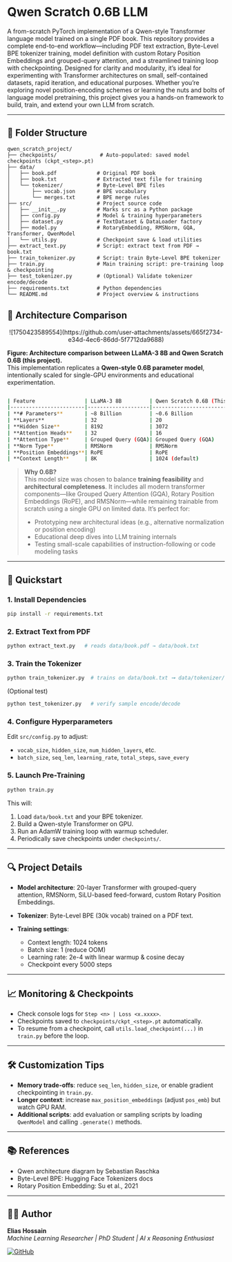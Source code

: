 # Qwen Scratch 0.6B LLM
A from-scratch PyTorch implementation of a Qwen-style Transformer language model trained on a single PDF book. This repository provides a complete end-to-end workflow—including PDF text extraction, Byte-Level BPE tokenizer training, model definition with custom Rotary Position Embeddings and grouped-query attention, and a streamlined training loop with checkpointing. Designed for clarity and modularity, it’s ideal for experimenting with Transformer architectures on small, self-contained datasets, rapid iteration, and educational purposes. Whether you’re exploring novel position-encoding schemes or learning the nuts and bolts of language model pretraining, this project gives you a hands-on framework to build, train, and extend your own LLM from scratch.

---

## 📂 Folder Structure

```
qwen_scratch_project/
├── checkpoints/              # Auto-populated: saved model checkpoints (ckpt_<step>.pt)
├── data/
│   ├── book.pdf             # Original PDF book
│   ├── book.txt             # Extracted text file for training
│   └── tokenizer/           # Byte-Level BPE files
│       ├── vocab.json       # BPE vocabulary
│       └── merges.txt       # BPE merge rules
├── src/                     # Project source code
│   ├── __init__.py          # Marks src as a Python package
│   ├── config.py            # Model & training hyperparameters
│   ├── dataset.py           # TextDataset & DataLoader factory
│   ├── model.py             # RotaryEmbedding, RMSNorm, GQA, Transformer, QwenModel
│   └── utils.py             # Checkpoint save & load utilities
├── extract_text.py          # Script: extract text from PDF → book.txt
├── train_tokenizer.py       # Script: train Byte-Level BPE tokenizer
├── train.py                 # Main training script: pre-training loop & checkpointing
├── test_tokenizer.py        # (Optional) Validate tokenizer encode/decode
├── requirements.txt         # Python dependencies
└── README.md                # Project overview & instructions
```


## 🧠 Architecture Comparison



<p align="center">
  ![1750423589554](https://github.com/user-attachments/assets/665f2734-e34d-4ec6-86dd-5f7712da9688)
</p>

**Figure: Architecture comparison between LLaMA-3 8B and Qwen Scratch 0.6B (this project).**  
This implementation replicates a **Qwen-style 0.6B parameter model**, intentionally scaled for single-GPU environments and educational experimentation.

```bash

| Feature                | LLaMA-3 8B         | Qwen Scratch 0.6B (This Project) |
|------------------------|--------------------|----------------------------------|
| **# Parameters**       | ~8 Billion         | ~0.6 Billion                     |
| **Layers**             | 32                 | 20                               |
| **Hidden Size**        | 8192               | 3072                             |
| **Attention Heads**    | 32                 | 16                               |
| **Attention Type**     | Grouped Query (GQA)| Grouped Query (GQA)              |
| **Norm Type**          | RMSNorm            | RMSNorm                          |
| **Position Embeddings**| RoPE               | RoPE                             |
| **Context Length**     | 8K                 | 1024 (default)                   |

```


> **Why 0.6B?**  
> This model size was chosen to balance **training feasibility** and **architectural completeness**. It includes all modern transformer components—like Grouped Query Attention (GQA), Rotary Position Embeddings (RoPE), and RMSNorm—while remaining trainable from scratch using a single GPU on limited data. It’s perfect for:
> 
> - Prototyping new architectural ideas (e.g., alternative normalization or position encoding)  
> - Educational deep dives into LLM training internals  
> - Testing small-scale capabilities of instruction-following or code modeling tasks


---

## 🚀 Quickstart

### 1. Install Dependencies

```bash
pip install -r requirements.txt
```

### 2. Extract Text from PDF

```bash
python extract_text.py   # reads data/book.pdf → data/book.txt
```

### 3. Train the Tokenizer

```bash
python train_tokenizer.py  # trains on data/book.txt ➞ data/tokenizer/{vocab.json, merges.txt}
```

(Optional test)

```bash
python test_tokenizer.py   # verify sample encode/decode
```

### 4. Configure Hyperparameters

Edit `src/config.py` to adjust:

* `vocab_size`, `hidden_size`, `num_hidden_layers`, etc.
* `batch_size`, `seq_len`, `learning_rate`, `total_steps`, `save_every`

### 5. Launch Pre-Training

```bash
python train.py
```

This will:

1. Load `data/book.txt` and your BPE tokenizer.
2. Build a Qwen-style Transformer on GPU.
3. Run an AdamW training loop with warmup scheduler.
4. Periodically save checkpoints under `checkpoints/`.

---

## 🔍 Project Details

* **Model architecture**: 20-layer Transformer with grouped-query attention, RMSNorm, SiLU-based feed-forward, custom Rotary Position Embeddings.
* **Tokenizer**: Byte-Level BPE (30k vocab) trained on a PDF text.
* **Training settings**:

  * Context length: 1024 tokens
  * Batch size: 1 (reduce OOM)
  * Learning rate: 2e-4 with linear warmup & cosine decay
  * Checkpoint every 5000 steps

---

## 📈 Monitoring & Checkpoints

* Check console logs for `Step <n> | Loss <x.xxxx>`.
* Checkpoints saved to `checkpoints/ckpt_<step>.pt` automatically.
* To resume from a checkpoint, call `utils.load_checkpoint(...)` in `train.py` before the loop.

---

## 🛠️ Customization Tips

* **Memory trade-offs**: reduce `seq_len`, `hidden_size`, or enable gradient checkpointing in `train.py`.
* **Longer context**: increase `max_position_embeddings` (adjust `pos_emb`) but watch GPU RAM.
* **Additional scripts**: add evaluation or sampling scripts by loading `QwenModel` and calling `.generate()` methods.

---

## 📚 References

* Qwen architecture diagram by Sebastian Raschka
* Byte-Level BPE: Hugging Face Tokenizers docs
* Rotary Position Embedding: Su et al., 2021

---

## 👨‍💼 Author

**Elias Hossain**  
_Machine Learning Researcher | PhD Student | AI x Reasoning Enthusiast_

[![GitHub](https://img.shields.io/badge/GitHub-EliasHossain001-blue?logo=github)](https://github.com/EliasHossain001)
